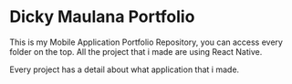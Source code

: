 # Dicky Maulana Portfolio

This is my Mobile Application Portfolio Repository, you can access every folder on the top. All the project that i made are using React Native.

Every project has a detail about what application that i made.
